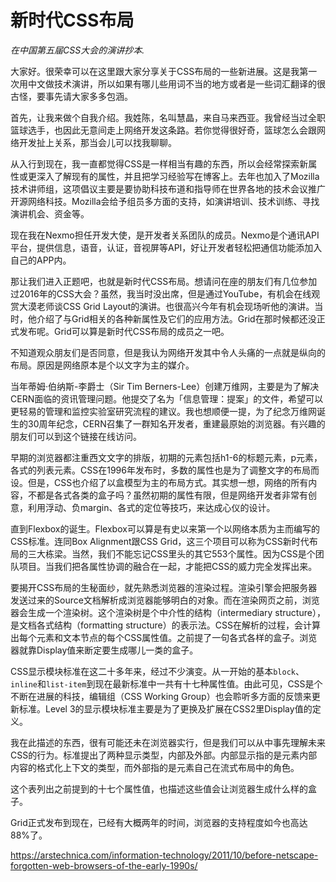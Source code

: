# 新时代CSS布局

*在中国第五届CSS大会的演讲抄本.*

大家好。很荣幸可以在这里跟大家分享关于CSS布局的一些新进展。这是我第一次用中文做技术演讲，所以如果有哪儿些用词不当的地方或者是一些词汇翻译的很古怪，要事先请大家多多包涵。

首先，让我来做个自我介绍。我姓陈，名叫慧晶，来自马来西亚。我曾经当过全职篮球选手，也因此无意间走上网络开发这条路。若你觉得很好奇，篮球怎么会跟网络开发扯上关系，那当会儿可以找我聊聊。

从入行到现在，我一直都觉得CSS是一样相当有趣的东西，所以会经常探索新属性或更深入了解现有的属性，并且把学习经验写在博客上。去年也加入了Mozilla技术讲师组，这项倡议主要是要协助科技布道和指导师在世界各地的技术会议推广开源网络科技。Mozilla会给予组员多方面的支持，如演讲培训、技术训练、寻找演讲机会、资金等。

现在我在Nexmo担任开发大使，是开发者关系团队的成员。Nexmo是个通讯API平台，提供信息，语音，认证，音视屏等API，好让开发者轻松把通信功能添加入自己的APP内。

那让我们进入正题吧，也就是新时代CSS布局。想请问在座的朋友们有几位参加过2016年的CSS大会？虽然，我当时没出席，但是通过YouTube，有机会在线观赏大漠老师谈CSS Grid Layout的演讲。也很高兴今年有机会现场听他的演讲。当时，他介绍了与Grid相关的各种新属性及它们的应用方法。Grid在那时候都还没正式发布呢。Grid可以算是新时代CSS布局的成员之一吧。

不知道观众朋友们是否同意，但是我认为网络开发其中令人头痛的一点就是纵向的布局。原因是网络原本是个以文字为主的媒介。

当年蒂姆·伯纳斯-李爵士（Sir Tim Berners-Lee）创建万维网，主要是为了解决CERN面临的资讯管理问题。他提交了名为「信息管理：提案」的文件，希望可以更轻易的管理和监控实验室研究流程的建议。我也想顺便一提，为了纪念万维网诞生的30周年纪念，CERN召集了一群知名开发者，重建最原始的浏览器。有兴趣的朋友们可以到这个链接在线访问。

早期的浏览器都注重西文文字的排版，初期的元素包括h1-6的标题元素，p元素，各式的列表元素。CSS在1996年发布时，多数的属性也是为了调整文字的布局而设。但是，CSS也介绍了以盒模型为主的布局方式。其实想一想，网络的所有内容，不都是各式各类的盒子吗？虽然初期的属性有限，但是网络开发者非常有创意，利用浮动、负margin、各式的定位等技巧，来达成心仪的设计。

直到Flexbox的诞生。Flexbox可以算是有史以来第一个以网络本质为主而编写的CSS标准。连同Box Alignment跟CSS Grid，这三个项目可以称为CSS新时代布局的三大栋梁。当然，我们不能忘记CSS里头的其它553个属性。因为CSS是个团队项目。当我们把各属性协调的融合在一起，才能把CSS的威力完全发挥出来。

要揭开CSS布局的生秘面纱，就先熟悉浏览器的渲染过程。渲染引擎会把服务器发送过来的Source文档解析成浏览器能够明白的对象。而在渲染网页之前，浏览器会生成一个渲染树。这个渲染树是个中介性的结构（intermediary structure），是文档各式结构（formatting structure）的表示法。CSS在解析的过程，会计算出每个元素和文本节点的每个CSS属性值。之前提了一句各式各样的盒子。浏览器就靠Display值来断定要生成哪儿一类的盒子。

CSS显示模块标准在这二十多年来，经过不少演变。从一开始的基本`block`、`inline`和`list-item`到现在最新标准中一共有十七种属性值。由此可见，CSS是个不断在进展的科技，编辑组（CSS Working Group）也会聆听多方面的反馈来更新标准。Level 3的显示模块标准主要是为了更换及扩展在CSS2里Display值的定义。

我在此描述的东西，很有可能还未在浏览器实行，但是我们可以从中事先理解未来CSS的行为。标准提出了两种显示类型，内部及外部。内部显示指的是元素内部内容的格式化上下文的类型，而外部指的是元素自己在流式布局中的角色。

这个表列出之前提到的十七个属性值，也描述这些值会让浏览器生成什么样的盒子。

Grid正式发布到现在，已经有大概两年的时间，浏览器的支持程度如今也高达88%了。

https://arstechnica.com/information-technology/2011/10/before-netscape-forgotten-web-browsers-of-the-early-1990s/